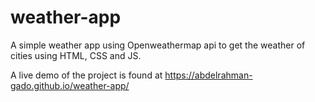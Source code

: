 # weather-app
A simple weather app using Openweathermap api  to get the weather of cities using HTML, CSS and JS.

A live demo of the project is found at https://abdelrahman-gado.github.io/weather-app/
